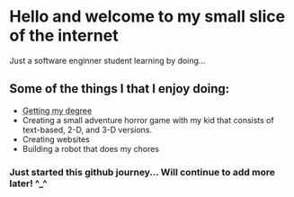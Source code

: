 
<html lang="en">
<head>

<body>
  <!-- content here... -->

<h1>Hello and welcome to my small slice of the internet</h1>
<p>Just a software enginner student learning by doing... </p>

<h2>Some of the things I that I enjoy doing:</h2>

<ul>
<li><abbr title="So I can make the mulah!">Getting my degree</abbr></li>
<li>Creating a small adventure horror game with my kid that consists of text-based, 2-D, and 3-D versions.</li>
<li>Creating websites</li>
<li>Building a robot that does my chores</li>
</ul>

</body>
</html>
<h3>Just started this github journey... Will continue to add more later! ^_^</h3>

<!---
gfiddle/gfiddle is a ✨ special ✨ repository because its `README.md` (this file) appears on your GitHub profile.
You can click the Preview link to take a look at your changes.
--->
